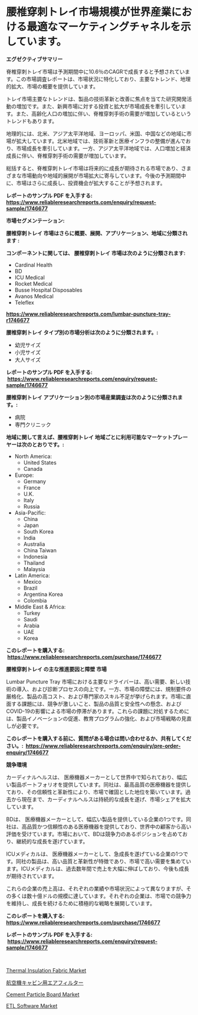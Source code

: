 <p><h1>腰椎穿刺トレイ市場規模が世界産業における最適なマーケティングチャネルを示しています。</h1></p><p><strong>エグゼクティブサマリー</strong></p>
<p><p>脊椎穿刺トレイ市場は予測期間中に10.6％のCAGRで成長すると予想されています。この市場調査レポートは、市場状況に特化しており、主要なトレンド、地理的拡大、市場の概要を提供しています。</p><p>トレイ市場主要なトレンドは、製品の技術革新と改善に焦点を当てた研究開発活動の増加です。また、新興市場に対する投資と拡大が市場成長を牽引しています。また、高齢化人口の増加に伴い、脊椎穿刺手術の需要が増加しているというトレンドもあります。</p><p>地理的には、北米、アジア太平洋地域、ヨーロッパ、米国、中国などの地域に市場が拡大しています。北米地域では、技術革新と医療インフラの整備が進んでおり、市場成長を牽引しています。一方、アジア太平洋地域では、人口増加と経済成長に伴い、脊椎穿刺手術の需要が増加しています。</p><p>総括すると、脊椎穿刺トレイ市場は将来的に成長が期待される市場であり、さまざまな市場動向や地域的展開が市場拡大に寄与しています。今後の予測期間中に、市場はさらに成長し、投資機会が拡大することが予想されます。</p></p>
<p><strong>レポートのサンプル PDF を入手する: <a href="https://www.reliableresearchreports.com/enquiry/request-sample/1746677">https://www.reliableresearchreports.com/enquiry/request-sample/1746677</a></strong></p>
<p><strong>市場セグメンテーション:</strong></p>
<p><strong> 腰椎穿刺トレイ 市場はさらに概要、展開、アプリケーション、地域に分類されます :</strong></p>
<p><strong>コンポーネントに関しては、 腰椎穿刺トレイ 市場は次のように分類されます: &nbsp;</strong></p>
<p><ul><li>Cardinal Health</li><li>BD</li><li>ICU Medical</li><li>Rocket Medical</li><li>Busse Hospital Disposables</li><li>Avanos Medical</li><li>Teleflex</li></ul></p>
<p><strong><a href="https://www.reliableresearchreports.com/lumbar-puncture-tray-r1746677">https://www.reliableresearchreports.com/lumbar-puncture-tray-r1746677</a></strong></p>
<p><strong> 腰椎穿刺トレイ タイプ別の市場分析は次のように分類されます。:</strong></p>
<p><ul><li>幼児サイズ</li><li>小児サイズ</li><li>大人サイズ</li></ul></p>
<p><strong>レポートのサンプル PDF を入手する: &nbsp;<a href="https://www.reliableresearchreports.com/enquiry/request-sample/1746677">https://www.reliableresearchreports.com/enquiry/request-sample/1746677</a></strong></p>
<p><strong> 腰椎穿刺トレイ アプリケーション別の市場産業調査は次のように分類されます。:</strong></p>
<p><ul><li>病院</li><li>専門クリニック</li></ul></p>
<p><strong>地域に関して言えば、腰椎穿刺トレイ 地域ごとに利用可能なマーケットプレーヤーは次のとおりです。:</strong></p>
<p><ul>
    <li>
        North America:
        <ul>
            <li>United States</li>
            <li>Canada</li>
        </ul>
    </li>
    <li>
        Europe:
        <ul>
            <li>Germany</li>
            <li>France</li>
            <li>U.K.</li>
            <li>Italy</li>
            <li>Russia</li>
        </ul>
    </li>
    <li>
        Asia-Pacific:
        <ul>
            <li>China</li>
            <li>Japan</li>
            <li>South Korea</li>
            <li>India</li>
            <li>Australia</li>
            <li>China Taiwan</li>
            <li>Indonesia</li>
            <li>Thailand</li>
            <li>Malaysia</li>
        </ul>
    </li>
    <li>
        Latin America:
        <ul>
            <li>Mexico</li>
            <li>Brazil</li>
            <li>Argentina Korea</li>
            <li>Colombia</li>
        </ul>
    </li>
    <li>
        Middle East & Africa:
        <ul>
            <li>Turkey</li>
            <li>Saudi</li>
            <li>Arabia</li>
            <li>UAE</li>
            <li>Korea</li>
        </ul>
    </li>
    </ul></p>
<p><strong>このレポートを購入する: &nbsp;<a href="https://www.reliableresearchreports.com/purchase/1746677">https://www.reliableresearchreports.com/purchase/1746677</a></strong></p>
<p><strong>腰椎穿刺トレイ の主な推進要因と障壁 市場</strong></p>
<p><p>Lumbar Puncture Tray 市場における主要なドライバーは、高い需要、新しい技術の導入、および診断プロセスの向上です。一方、市場の障壁には、規制要件の厳格化、製品の高コスト、および専門家のスキル不足が挙げられます。市場に直面する課題には、競争が激しいこと、製品の品質と安全性への懸念、およびCOVID-19の影響による市場の停滞があります。これらの課題に対処するためには、製品イノベーションの促進、教育プログラムの強化、および市場戦略の見直しが必要です。</p></p>
<p><strong>このレポートを購入する前に、質問がある場合は問い合わせるか、共有してください。:&nbsp; <a href="https://www.reliableresearchreports.com/enquiry/pre-order-enquiry/1746677">https://www.reliableresearchreports.com/enquiry/pre-order-enquiry/1746677</a></strong></p>
<p><strong>競争環境</strong></p>
<p><p>カーディナルヘルスは、 医療機器メーカーとして世界中で知られており、幅広い製品ポートフォリオを提供しています。同社は、最高品質の医療機器を提供しており、その信頼性と革新性により、市場で確固とした地位を築いています。過去から現在まで、カーディナルヘルスは持続的な成長を遂げ、市場シェアを拡大しています。</p><p>BDは、 医療機器メーカーとして、幅広い製品を提供している企業の1つです。同社は、高品質かつ信頼性のある医療機器を提供しており、世界中の顧客から高い評価を受けています。市場において、BDは競争力のあるポジションを占めており、継続的な成長を遂げています。</p><p>ICUメディカルは、 医療機器メーカーとして、急成長を遂げている企業の1つです。同社の製品は、高い品質と革新性が特徴であり、市場で高い需要を集めています。ICUメディカルは、過去数年間で売上を大幅に伸ばしており、今後も成長が期待されています。</p><p>これらの企業の売上高は、それぞれの業績や市場状況によって異なりますが、その多くは数十億ドルの規模に達しています。それぞれの企業は、市場での競争力を維持し、成長を続けるために積極的な戦略を展開しています。</p></p>
<p><strong>このレポートを購入する: &nbsp; <a href="https://www.reliableresearchreports.com/purchase/1746677">https://www.reliableresearchreports.com/purchase/1746677</a></strong></p>
<p><strong>レポートのサンプル PDF を入手する: &nbsp;<a href="https://www.reliableresearchreports.com/enquiry/request-sample/1746677">https://www.reliableresearchreports.com/enquiry/request-sample/1746677</a></strong><strong></strong></p>
<p>&nbsp;</p>
<p><p><a href="https://www.linkedin.com/pulse/thermal-insulation-fabric-market-size-global-industry-overview-b3ece?trackingId=AaU%2F0BHHfTrMi3WlXZ%2B%2FMA%3D%3D">Thermal Insulation Fabric Market</a></p><p><a href="https://github.com/one-cool-chick/Market-Research-Report-List-1/blob/main/593787125762.md">航空機キャビン用エアフィルター</a></p><p><a href="https://www.linkedin.com/pulse/cement-particle-board-market-centers-aspects-growth-share-nrnne?trackingId=SuhfWxCGIpnMoeGg9Nue2w%3D%3D">Cement Particle Board Market</a></p><p><a href="https://github.com/dimitrishawkinswaynenp91rgz/Market-Research-Report-List-2/blob/main/etl-software-market.md">ETL Software Market</a></p></p>